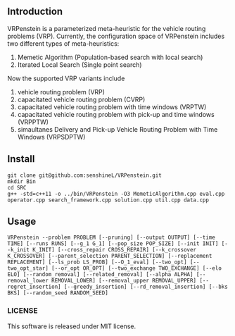 ## Introduction
VRPenstein is a parameterized meta-heuristic for the vehicle routing problems (VRP). Currently, the configuration space of VRPenstein includes two different types of meta-heuristics:  
1. Memetic Algorithm (Population-based search with local search)
2. Iterated Local Search (Single point search)

Now the supported VRP variants include
1. vehicle routing problem (VRP)
2. capacitated vehicle routing problem (CVRP)
3. capacitated vehicle routing problem with time windows (VRPTW)
4. capacitated vehicle routing problem with pick-up and time windows (VRPPTW)
5. simaultanes Delivery and Pick-up Vehicle Routing
Problem with Time Windows (VRPSDPTW)

## Install
```
git clone git@github.com:senshineL/VRPenstein.git
mkdir Bin
cd SRC
g++ -std=c++11 -o ../bin/VRPenstein -O3 MemeticAlgorithm.cpp eval.cpp operator.cpp search_framework.cpp solution.cpp util.cpp data.cpp
```
## Usage
```
VRPenstein --problem PROBLEM [--pruning] [--output OUTPUT] [--time TIME] [--runs RUNS] [--g_1 G_1] [--pop_size POP_SIZE] [--init INIT] [--k_init K_INIT] [--cross_repair CROSS_REPAIR] [--k_crossover K_CROSSOVER] [--parent_selection PARENT_SELECTION] [--replacement REPLACEMENT] [--ls_prob LS_PROB] [--O_1_eval] [--two_opt] [--two_opt_star] [--or_opt OR_OPT] [--two_exchange TWO_EXCHANGE] [--elo ELO] [--random_removal] [--related_removal] [--alpha ALPHA] [--removal_lower REMOVAL_LOWER] [--removal_upper REMOVAL_UPPER] [--regret_insertion] [--greedy_insertion] [--rd_removal_insertion] [--bks BKS] [--random_seed RANDOM_SEED]

```
<!-- ### Parameters

### Input Format -->

### LICENSE
This software is released under MIT license.